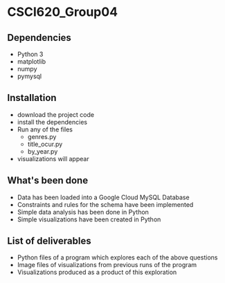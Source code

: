 # CSCI620_Group04

## Dependencies
- Python 3
- matplotlib
- numpy
- pymysql

## Installation
- download the project code
- install the dependencies
- Run any of the files
    - genres.py
    - title_ocur.py
    - by_year.py
- visualizations will appear

## What's been done
- Data has been loaded into a Google Cloud MySQL Database
- Constraints and rules for the schema have been implemented
- Simple data analysis has been done in Python
- Simple visualizations have been created in Python

## List of deliverables
- Python files of a program which explores each of the above questions
- Image files of visualizations from previous runs of the program
- Visualizations produced as a product of this exploration
